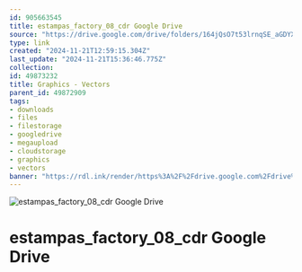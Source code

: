 ```yaml
---
id: 905663545
title: estampas_factory_08_cdr Google Drive
source: "https://drive.google.com/drive/folders/164jQsO7t53lrnqSE_aGDYXNY6KhmTQRk?usp=sharing"
type: link
created: "2024-11-21T12:59:15.304Z"
last_update: "2024-11-21T15:36:46.775Z"
collection:
id: 49873232
title: Graphics - Vectors
parent_id: 49872909
tags:
- downloads
- files
- filestorage
- googledrive
- megaupload
- cloudstorage
- graphics
- vectors
banner: "https://rdl.ink/render/https%3A%2F%2Fdrive.google.com%2Fdrive%2Ffolders%2F164jQsO7t53lrnqSE_aGDYXNY6KhmTQRk%3Fusp%3Dsharing"
---
```


![estampas_factory_08_cdr Google Drive](https://rdl.ink/render/https%3A%2F%2Fdrive.google.com%2Fdrive%2Ffolders%2F164jQsO7t53lrnqSE_aGDYXNY6KhmTQRk%3Fusp%3Dsharing)

# estampas_factory_08_cdr Google Drive

